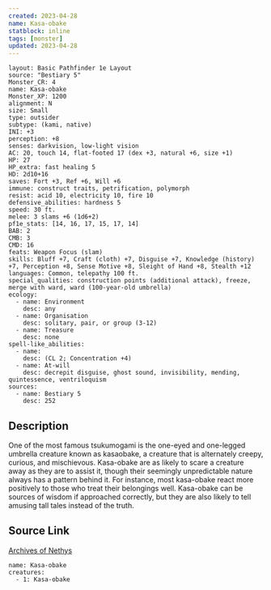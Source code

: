 ```yaml
---
created: 2023-04-28
name: Kasa-obake
statblock: inline
tags: [monster]
updated: 2023-04-28
---
```

```statblock
layout: Basic Pathfinder 1e Layout
source: "Bestiary 5"
Monster_CR: 4
name: Kasa-obake
Monster_XP: 1200
alignment: N
size: Small
type: outsider
subtype: (kami, native)
INI: +3
perception: +8
senses: darkvision, low-light vision
AC: 20, touch 14, flat-footed 17 (dex +3, natural +6, size +1)
HP: 27
HP_extra: fast healing 5
HD: 2d10+16
saves: Fort +3, Ref +6, Will +6
immune: construct traits, petrification, polymorph
resist: acid 10, electricity 10, fire 10
defensive_abilities: hardness 5
speed: 30 ft.
melee: 3 slams +6 (1d6+2)
pf1e_stats: [14, 16, 17, 15, 17, 14]
BAB: 2
CMB: 3
CMD: 16
feats: Weapon Focus (slam)
skills: Bluff +7, Craft (cloth) +7, Disguise +7, Knowledge (history) +7, Perception +8, Sense Motive +8, Sleight of Hand +8, Stealth +12
languages: Common, telepathy 100 ft.
special_qualities: construction points (additional attack), freeze, merge with ward, ward (100-year-old umbrella)
ecology:
  - name: Environment
    desc: any
  - name: Organisation
    desc: solitary, pair, or group (3-12)
  - name: Treasure
    desc: none
spell-like_abilities:
  - name:
    desc: (CL 2; Concentration +4)
  - name: At-will
    desc: decrepit disguise, ghost sound, invisibility, mending, quintessence, ventriloquism
sources:
  - name: Bestiary 5
    desc: 252
```
## Description
One of the most famous tsukumogami is the one-eyed and one-legged umbrella creature known as kasaobake, a creature that is alternately creepy, curious, and mischievous. Kasa-obake are as likely to scare a creature away as they are to assist it, though their seemingly unpredictable nature always has a pattern behind it. For instance, most kasa-obake react more positively to those who treat their belongings well. Kasa-obake can be sources of wisdom if approached correctly, but they are also likely to tell amusing tall tales instead of the truth.
## Source Link
[Archives of Nethys](https://aonprd.com/MonsterDisplay.aspx?ItemName=Kasa-obake)
```encounter-table
name: Kasa-obake
creatures:
  - 1: Kasa-obake
```
